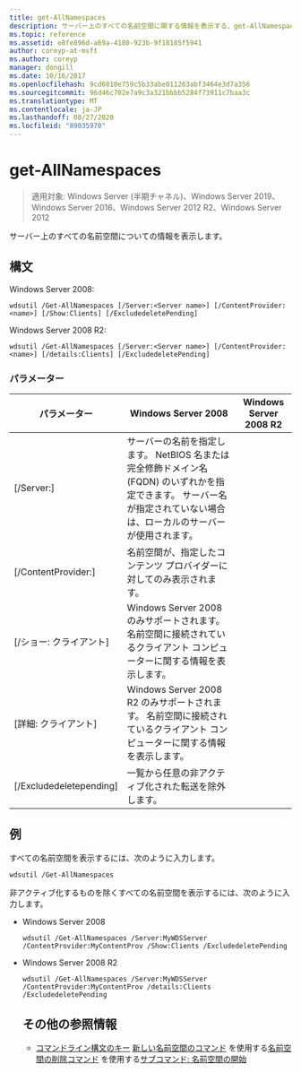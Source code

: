 ```yaml
---
title: get-AllNamespaces
description: サーバー上のすべての名前空間に関する情報を表示する、get-AllNamespaces のリファレンス記事です。
ms.topic: reference
ms.assetid: e8fe896d-a69a-4180-923b-9f18185f5941
author: coreyp-at-msft
ms.author: coreyp
manager: dongill
ms.date: 10/16/2017
ms.openlocfilehash: 9cd6010e759c5b33abe011263abf3464e3d7a356
ms.sourcegitcommit: 96d46c702e7a9c3a321bbbb5284f73911c7baa3c
ms.translationtype: MT
ms.contentlocale: ja-JP
ms.lasthandoff: 08/27/2020
ms.locfileid: "89035970"
---
```

# <a name="get-allnamespaces"></a>get-AllNamespaces

> 適用対象: Windows Server (半期チャネル)、Windows Server 2019、Windows Server 2016、Windows Server 2012 R2、Windows Server 2012

サーバー上のすべての名前空間についての情報を表示します。

## <a name="syntax"></a>構文
Windows Server 2008:
```
wdsutil /Get-AllNamespaces [/Server:<Server name>] [/ContentProvider:<name>] [/Show:Clients] [/ExcludedeletePending]
```
Windows Server 2008 R2:
```
wdsutil /Get-AllNamespaces [/Server:<Server name>] [/ContentProvider:<name>] [/details:Clients] [/ExcludedeletePending]
```
### <a name="parameters"></a>パラメーター

|         パラメーター         |                                                                               Windows Server 2008                                                                               | Windows Server 2008 R2 |
|---------------------------|---------------------------------------------------------------------------------------------------------------------------------------------------------------------------------|------------------------|
|  [/Server:<Server name>]  | サーバーの名前を指定します。 NetBIOS 名または完全修飾ドメイン名 (FQDN) のいずれかを指定できます。 サーバー名が指定されていない場合は、ローカルのサーバーが使用されます。 |                        |
| [/ContentProvider:<name>] |                                                        名前空間が、指定したコンテンツ プロバイダーに対してのみ表示されます。                                                         |                        |
|      [/ショー: クライアント]      |                            Windows Server 2008 のみサポートされます。 名前空間に接続されているクライアント コンピューターに関する情報を表示します。                             |                        |
|    [詳細: クライアント]     |                           Windows Server 2008 R2 のみサポートされます。 名前空間に接続されているクライアント コンピューターに関する情報を表示します。                           |                        |
|  [/Excludedeletepending]  |                                                              一覧から任意の非アクティブ化された転送を除外します。                                                              |                        |

## <a name="examples"></a>例
すべての名前空間を表示するには、次のように入力します。
```
wdsutil /Get-AllNamespaces
```
非アクティブ化するものを除くすべての名前空間を表示するには、次のように入力します。
- Windows Server 2008
  ```
  wdsutil /Get-AllNamespaces /Server:MyWDSServer /ContentProvider:MyContentProv /Show:Clients /ExcludedeletePending
  ```
- Windows Server 2008 R2
  ```
  wdsutil /Get-AllNamespaces /Server:MyWDSServer /ContentProvider:MyContentProv /details:Clients /ExcludedeletePending
  ```
  ## <a name="additional-references"></a>その他の参照情報
  - [コマンドライン構文のキー](command-line-syntax-key.md) 
  [新しい名前空間のコマンド](using-the-new-namespace-command.md) 
   を使用する[名前空間の削除コマンド](using-the-remove-namespace-command.md) 
   を使用する[サブコマンド: 名前空間の開始](subcommand-start-namespace.md)
